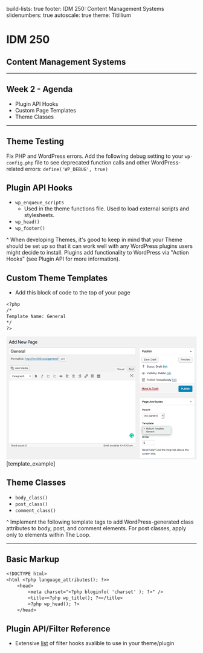 build-lists: true
footer: IDM 250: Content Management Systems
slidenumbers: true
autoscale: true
theme: Titillium

# IDM 250
## Content Management Systems

---
## Week 2 - Agenda
- Plugin API Hooks
- Custom Page Templates
- Theme Classes


---
## Theme Testing
Fix PHP and WordPress errors. Add the following debug setting to your `wp-config.php` file to see deprecated function calls and other WordPress-related errors: `define('WP_DEBUG', true)`

## Plugin API Hooks
-  `wp_enqueue_scripts`
    - Used in the theme functions file. Used to load external scripts and stylesheets. 
-  `wp_head()`
-  `wp_footer()`

^ When developing Themes, it's good to keep in mind that your Theme should be set up so that it can work well with any WordPress plugins users might decide to install. Plugins add functionality to WordPress via "Action Hooks" (see Plugin API for more information). 

## Custom Theme Templates
- Add this block of code to the top of your page
```
<?php
/*
Template Name: General
*/
?>
```

![inline](../assets/template_example.png)
[template_example]

## Theme Classes
- `body_class()`
- `post_class()`
- `comment_class()`

^ Implement the following template tags to add WordPress-generated class attributes to body, post, and comment elements. For post classes, apply only to elements within The Loop. 

---

## Basic Markup
```
<!DOCTYPE html>
<html <?php language_attributes(); ?>>
    <head>
        <meta charset="<?php bloginfo( 'charset' ); ?>" />
        <title><?php wp_title(); ?></title>
        <?php wp_head(); ?>
    </head>
```

## Plugin API/Filter Reference
- Extensive [list](https://codex.wordpress.org/Plugin_API/Filter_Reference) of filter hooks avalible to use in your theme/plugin